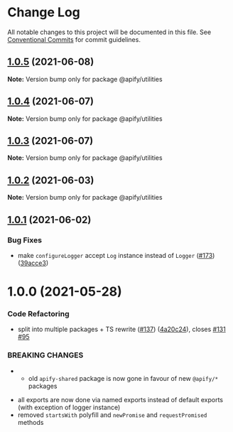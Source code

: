 # Change Log

All notable changes to this project will be documented in this file.
See [Conventional Commits](https://conventionalcommits.org) for commit guidelines.

## [1.0.5](https://github.com/apify/apify-shared-js/compare/@apify/utilities@1.0.4...@apify/utilities@1.0.5) (2021-06-08)

**Note:** Version bump only for package @apify/utilities





## [1.0.4](https://github.com/apify/apify-shared-js/compare/@apify/utilities@1.0.3...@apify/utilities@1.0.4) (2021-06-07)

**Note:** Version bump only for package @apify/utilities





## [1.0.3](https://github.com/apify/apify-shared-js/compare/@apify/utilities@1.0.2...@apify/utilities@1.0.3) (2021-06-07)

**Note:** Version bump only for package @apify/utilities





## [1.0.2](https://github.com/apify/apify-shared-js/compare/@apify/utilities@1.0.1...@apify/utilities@1.0.2) (2021-06-03)

**Note:** Version bump only for package @apify/utilities





## [1.0.1](https://github.com/apify/apify-shared-js/compare/@apify/utilities@1.0.0...@apify/utilities@1.0.1) (2021-06-02)


### Bug Fixes

* make `configureLogger` accept `Log` instance instead of `Logger` ([#173](https://github.com/apify/apify-shared-js/issues/173)) ([39acce3](https://github.com/apify/apify-shared-js/commit/39acce31f9bb0a22523a23907b68c07908deafe0))





# 1.0.0 (2021-05-28)


### Code Refactoring

* split into multiple packages + TS rewrite ([#137](https://github.com/apify/apify-shared-js/issues/137)) ([4a20c24](https://github.com/apify/apify-shared-js/commit/4a20c241edbaa697c337ab5e53dd7400fd3a6658)), closes [#131](https://github.com/apify/apify-shared-js/issues/131) [#95](https://github.com/apify/apify-shared-js/issues/95)


### BREAKING CHANGES

* - old `apify-shared` package is now gone in favour of new `@apify/*` packages
- all exports are now done via named exports instead of default exports (with exception of logger instance)
- removed `startsWith` polyfill and `newPromise` and `requestPromised` methods

